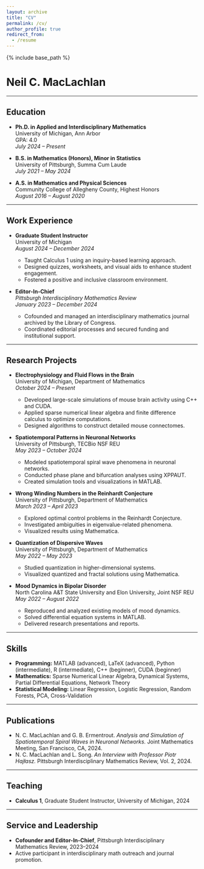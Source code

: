 ```yaml
---
layout: archive
title: "CV"
permalink: /cv/
author_profile: true
redirect_from:
  - /resume
---
```


{% include base_path %}
# Neil C. MacLachlan

---

## Education
* **Ph.D. in Applied and Interdisciplinary Mathematics**  
  University of Michigan, Ann Arbor  
  GPA: 4.0  
  *July 2024 – Present*

* **B.S. in Mathematics (Honors), Minor in Statistics**  
  University of Pittsburgh, Summa Cum Laude  
  *July 2021 – May 2024*

* **A.S. in Mathematics and Physical Sciences**  
  Community College of Allegheny County, Highest Honors  
  *August 2016 – August 2020*

---

## Work Experience
* **Graduate Student Instructor**  
  University of Michigan  
  *August 2024 – December 2024*  
  - Taught Calculus 1 using an inquiry-based learning approach.  
  - Designed quizzes, worksheets, and visual aids to enhance student engagement.  
  - Fostered a positive and inclusive classroom environment.

* **Editor-In-Chief**  
  *Pittsburgh Interdisciplinary Mathematics Review*  
  *January 2023 – December 2024*  
  - Cofounded and managed an interdisciplinary mathematics journal archived by the Library of Congress.  
  - Coordinated editorial processes and secured funding and institutional support.  

---

## Research Projects
* **Electrophysiology and Fluid Flows in the Brain**  
  University of Michigan, Department of Mathematics  
  *October 2024 – Present*  
  - Developed large-scale simulations of mouse brain activity using C++ and CUDA.  
  - Applied sparse numerical linear algebra and finite difference calculus to optimize computations.  
  - Designed algorithms to construct detailed mouse connectomes.  

* **Spatiotemporal Patterns in Neuronal Networks**  
  University of Pittsburgh, TECBio NSF REU  
  *May 2023 – October 2024*  
  - Modeled spatiotemporal spiral wave phenomena in neuronal networks.  
  - Conducted phase plane and bifurcation analyses using XPPAUT.  
  - Created simulation tools and visualizations in MATLAB.  

* **Wrong Winding Numbers in the Reinhardt Conjecture**  
  University of Pittsburgh, Department of Mathematics  
  *March 2023 – April 2023*  
  - Explored optimal control problems in the Reinhardt Conjecture.  
  - Investigated ambiguities in eigenvalue-related phenomena.  
  - Visualized results using Mathematica.  

* **Quantization of Dispersive Waves**  
  University of Pittsburgh, Department of Mathematics  
  *May 2022 – May 2023*  
  - Studied quantization in higher-dimensional systems.  
  - Visualized quantized and fractal solutions using Mathematica.  

* **Mood Dynamics in Bipolar Disorder**  
  North Carolina A&T State University and Elon University, Joint NSF REU  
  *May 2022 – August 2022*  
  - Reproduced and analyzed existing models of mood dynamics.  
  - Solved differential equation systems in MATLAB.  
  - Delivered research presentations and reports.  

---

## Skills
* **Programming:** MATLAB (advanced), LaTeX (advanced), Python (intermediate), R (intermediate), C++ (beginner), CUDA (beginner)  
* **Mathematics:** Sparse Numerical Linear Algebra, Dynamical Systems, Partial Differential Equations, Network Theory  
* **Statistical Modeling:** Linear Regression, Logistic Regression, Random Forests, PCA, Cross-Validation  

---

## Publications
- N. C. MacLachlan and G. B. Ermentrout. *Analysis and Simulation of Spatiotemporal Spiral Waves in Neuronal Networks.* Joint Mathematics Meeting, San Francisco, CA, 2024.  
- N. C. MacLachlan and L. Song. *An Interview with Professor Piotr Hajłasz.* Pittsburgh Interdisciplinary Mathematics Review, Vol. 2, 2024.  

---

## Teaching
* **Calculus 1**, Graduate Student Instructor, University of Michigan, 2024  

---

## Service and Leadership
* **Cofounder and Editor-In-Chief**, Pittsburgh Interdisciplinary Mathematics Review, 2023–2024  
* Active participant in interdisciplinary math outreach and journal promotion.  


<!--- Education
======
* Ph.D in Version Control Theory, GitHub University, 2018 (expected)
* M.S. in Jekyll, GitHub University, 2014
* B.S. in GitHub, GitHub University, 2012

Work experience
======
* Spring 2024: Academic Pages Collaborator
  * Github University
  * Duties includes: Updates and improvements to template
  * Supervisor: The Users

* Fall 2015: Research Assistant
  * Github University
  * Duties included: Merging pull requests
  * Supervisor: Professor Hub

* Summer 2015: Research Assistant
  * Github University
  * Duties included: Tagging issues
  * Supervisor: Professor Git
  
Skills
======
* Skill 1
* Skill 2
  * Sub-skill 2.1
  * Sub-skill 2.2
  * Sub-skill 2.3
* Skill 3

Publications
======
  <ul>{% for post in site.publications reversed %}
    {% include archive-single-cv.html %}
  {% endfor %}</ul>
  
Talks
======
  <ul>{% for post in site.talks reversed %}
    {% include archive-single-talk-cv.html  %}
  {% endfor %}</ul>
  
Teaching
======
  <ul>{% for post in site.teaching reversed %}
    {% include archive-single-cv.html %}
  {% endfor %}</ul>
  
Service and leadership
======
* Currently signed in to 43 different slack teams
-->
